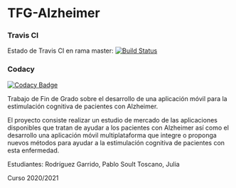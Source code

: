 # TFG-Alzheimer




### Travis CI
 Estado de Travis CI en rama master: [![Build Status](https://travis-ci.com/julsoutos/TFG-Alzheimer.svg?branch=master)](https://travis-ci.com/github/julsoutos/TFG-Alzheimer)
 

### Codacy
[![Codacy Badge](https://app.codacy.com/project/badge/Grade/97f2fd5d3b4b4910b7dc49cac6545340)](https://www.codacy.com/gh/julsoutos/TFG-Alzheimer/dashboard?utm_source=github.com&amp;utm_medium=referral&amp;utm_content=julsoutos/TFG-Alzheimer&amp;utm_campaign=Badge_Grade)



Trabajo de Fin de Grado sobre el desarrollo de una aplicación móvil para la estimulación cognitiva de pacientes con Alzheimer.

El proyecto consiste realizar un estudio de mercado de las aplicaciones disponibles que tratan de ayudar a los pacientes con Alzheimer así como el desarrollo una aplicación móvil
multiplataforma que integre o proponga nuevos métodos para ayudar a la estimulación cognitiva de pacientes con esta enfermedad.


Estudiantes: Rodríguez Garrido, Pablo
             Soult Toscano, Julia

Curso 2020/2021
